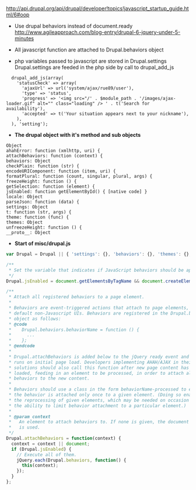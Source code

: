 http://api.drupal.org/api/drupal/developer!topics!javascript_startup_guide.html/6#oop

* Use drupal behaviors instead of document.ready   
http://www.agileapproach.com/blog-entry/drupal-6-jquery-under-5-minutes

* All javascript function are attached to Drupal.behaviors object 
* php variables passed to javascript are stored in Drupal.settings
Drupal.settings are feeded in the php side by call to drupal_add_js
```
  drupal_add_js(array(
    'statusCheck' => array(
      'ajaxUrl' => url('system/ajax/rue89/user'),
      'type' => 'status',
      'progress' => '<img src="/' . $module_path . '/images/ajax-loader.gif" alt="" class="loading" /> ' . t('Search for availability'),
      'accepted' => t('Your situation appears next to your nickname'),
    ),
  ), 'setting');
```

* **The drupal object with it's method and sub objects**
```
Object
ahahError: function (xmlhttp, uri) {
attachBehaviors: function (context) {
behaviors: Object
checkPlain: function (str) {
encodeURIComponent: function (item, uri) {
formatPlural: function (count, singular, plural, args) {
freezeHeight: function () {
getSelection: function (element) {
jsEnabled: function getElementById() { [native code] }
locale: Object
parseJson: function (data) {
settings: Object
t: function (str, args) {
theme: function (func) {
themes: Object
unfreezeHeight: function () {
__proto__: Object
```



* **Start of misc/drupal.js**
```js
var Drupal = Drupal || { 'settings': {}, 'behaviors': {}, 'themes': {}, 'locale': {} };

/**
 * Set the variable that indicates if JavaScript behaviors should be applied
 */
Drupal.jsEnabled = document.getElementsByTagName && document.createElement && document.createTextNode && document.documentElement && document.getElementById;

/**
 * Attach all registered behaviors to a page element.
 *
 * Behaviors are event-triggered actions that attach to page elements, enhancing
 * default non-Javascript UIs. Behaviors are registered in the Drupal.behaviors
 * object as follows:
 * @code
 *    Drupal.behaviors.behaviorName = function () {
 *      ...
 *    };
 * @endcode
 *
 * Drupal.attachBehaviors is added below to the jQuery ready event and so
 * runs on initial page load. Developers implementing AHAH/AJAX in their
 * solutions should also call this function after new page content has been
 * loaded, feeding in an element to be processed, in order to attach all
 * behaviors to the new content.
 *
 * Behaviors should use a class in the form behaviorName-processed to ensure
 * the behavior is attached only once to a given element. (Doing so enables
 * the reprocessing of given elements, which may be needed on occasion despite
 * the ability to limit behavior attachment to a particular element.)
 *
 * @param context
 *   An element to attach behaviors to. If none is given, the document element
 *   is used.
 */
Drupal.attachBehaviors = function(context) {
  context = context || document;
  if (Drupal.jsEnabled) {
    // Execute all of them.
    jQuery.each(Drupal.behaviors, function() {
      this(context);
    });
  }
};
```

